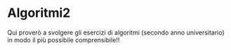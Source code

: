 # Algoritmi2
Qui proverò a svolgere gli esercizi di algoritmi (secondo anno universitario) in modo il più possibile comprensibile!!
